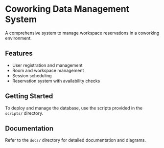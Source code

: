 # Coworking Data Management System

A comprehensive system to manage workspace reservations in a coworking environment.

## Features
- User registration and management
- Room and workspace management
- Session scheduling
- Reservation system with availability checks

## Getting Started
To deploy and manage the database, use the scripts provided in the `scripts/` directory.

## Documentation
Refer to the `docs/` directory for detailed documentation and diagrams.
